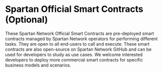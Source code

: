 # <font color=Black>Spartan Official Smart Contracts (Optional)</font>

These Spartan Network Official Smart Contracts are pre-deployed smart contracts managed by Spartan Network operators for performing different tasks. They are open to all end-users to call and execute. These smart contracts are also open-source on Spartan Network GitHub and can be used for developers to study as use cases. We welcome interested developers to deploy more commercial smart contracts for specific business models and scenarios.


<br/>
<br/>
<br/>